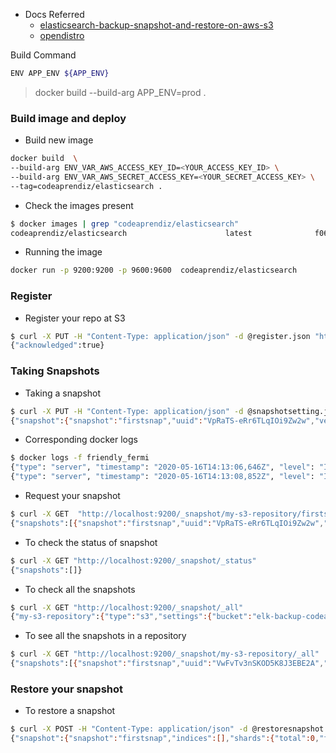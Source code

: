 
- Docs Referred
    - [elasticsearch-backup-snapshot-and-restore-on-aws-s3](https://medium.com/@federicopanini/elasticsearch-backup-snapshot-and-restore-on-aws-s3-f1fc32fbca7f)
    - [opendistro](https://opendistro.github.io/for-elasticsearch-docs/docs/elasticsearch/snapshot-restore/#amazon-s3)

Build Command
```bash
ENV APP_ENV ${APP_ENV}
```
> docker build --build-arg APP_ENV=prod .


### Build image and deploy


- Build new image
```bash
docker build  \
--build-arg ENV_VAR_AWS_ACCESS_KEY_ID=<YOUR_ACCESS_KEY_ID> \
--build-arg ENV_VAR_AWS_SECRET_ACCESS_KEY=<YOUR_SECRET_ACCESS_KEY> \
--tag=codeaprendiz/elasticsearch .
```

- Check the images present
```bash
$ docker images | grep "codeaprendiz/elasticsearch"
codeaprendiz/elasticsearch                      latest              f06a06d5fd8a        36 seconds ago      796MB
```

- Running the image
```bash
docker run -p 9200:9200 -p 9600:9600  codeaprendiz/elasticsearch
```

### Register
- Register your repo at S3

```bash
$ curl -X PUT -H "Content-Type: application/json" -d @register.json "http://localhost:9200/_snapshot/my-s3-repository"
{"acknowledged":true}
```


### Taking Snapshots

- Taking a snapshot
```bash
$ curl -X PUT -H "Content-Type: application/json" -d @snapshotsetting.json "http://localhost:9200/_snapshot/my-s3-repository/firstsnap?wait_for_completion=true"
{"snapshot":{"snapshot":"firstsnap","uuid":"VpRaTS-eRr6TLqIOi9Zw2w","version_id":7060299,"version":"7.6.2","indices":[],"include_global_state":false,"state":"SUCCESS","start_time":"2020-05-16T14:13:06.219Z","start_time_in_millis":1589638386219,"end_time":"2020-05-16T14:13:06.624Z","end_time_in_millis":1589638386624,"duration_in_millis":405,"failures":[],"shards":{"total":0,"failed":0,"successful":0}}}
```

- Corresponding docker logs

```bash
$ docker logs -f friendly_fermi
{"type": "server", "timestamp": "2020-05-16T14:13:06,646Z", "level": "INFO", "component": "o.e.s.SnapshotsService", "cluster.name": "docker-cluster", "node.name": "676c35dac6af", "message": "snapshot [my-s3-repository:firstsnap/VpRaTS-eRr6TLqIOi9Zw2w] started", "cluster.uuid": "Crq-wvoIQmuzm920sZr8MA", "node.id": "Q_xnc6qyRxy-BbvRLQNwlg"  }
{"type": "server", "timestamp": "2020-05-16T14:13:08,852Z", "level": "INFO", "component": "o.e.s.SnapshotsService", "cluster.name": "docker-cluster", "node.name": "676c35dac6af", "message": "snapshot [my-s3-repository:firstsnap/VpRaTS-eRr6TLqIOi9Zw2w] completed with state [SUCCESS]", "cluster.uuid": "Crq-wvoIQmuzm920sZr8MA", "node.id": "Q_xnc6qyRxy-BbvRLQNwlg"  }
```


- Request your snapshot 
```bash
$ curl -X GET  "http://localhost:9200/_snapshot/my-s3-repository/firstsnap"
{"snapshots":[{"snapshot":"firstsnap","uuid":"VpRaTS-eRr6TLqIOi9Zw2w","version_id":7060299,"version":"7.6.2","indices":[],"include_global_state":false,"state":"SUCCESS","start_time":"2020-05-16T14:13:06.219Z","start_time_in_millis":1589638386219,"end_time":"2020-05-16T14:13:06.624Z","end_time_in_millis":1589638386624,"duration_in_millis":405,"failures":[],"shards":{"total":0,"failed":0,"successful":0}}]}
```


- To check the status of snapshot
```bash
$ curl -X GET "http://localhost:9200/_snapshot/_status"                
{"snapshots":[]}
```

- To check all the snapshots
```bash
$ curl -X GET "http://localhost:9200/_snapshot/_all"
{"my-s3-repository":{"type":"s3","settings":{"bucket":"elk-backup-codeaprendiz"}}}
```

- To see all the snapshots in a repository
```bash
$ curl -X GET "http://localhost:9200/_snapshot/my-s3-repository/_all"
{"snapshots":[{"snapshot":"firstsnap","uuid":"VwFvTv3nSKOD5K8J3EBE2A","version_id":7060299,"version":"7.6.2","indices":[],"include_global_state":false,"state":"SUCCESS","start_time":"2020-05-14T14:45:46.358Z","start_time_in_millis":1589467546358,"end_time":"2020-05-14T14:45:46.561Z","end_time_in_millis":1589467546561,"duration_in_millis":203,"failures":[],"shards":{"total":0,"failed":0,"successful":0}}]}
```


### Restore your snapshot

- To restore a snapshot
```bash
$ curl -X POST -H "Content-Type: application/json" -d @restoresnapshot.json "http://localhost:9200/_snapshot/my-s3-repository/firstsnap/_restore"
{"snapshot":{"snapshot":"firstsnap","indices":[],"shards":{"total":0,"failed":0,"successful":0}}}
```
